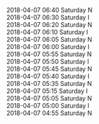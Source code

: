 2018-04-07 06:40 Saturday  N  
2018-04-07 06:30 Saturday  I  
2018-04-07 06:20 Saturday  N  
2018-04-07 06:10 Saturday  I  
2018-04-07 06:05 Saturday  N  
2018-04-07 06:00 Saturday  I  
2018-04-07 05:55 Saturday  N  
2018-04-07 05:50 Saturday  I  
2018-04-07 05:45 Saturday  N  
2018-04-07 05:40 Saturday  I  
2018-04-07 05:35 Saturday  N  
2018-04-07 05:15 Saturday  I  
2018-04-07 05:05 Saturday  N  
2018-04-07 05:00 Saturday  I  
2018-04-07 04:55 Saturday  N  
